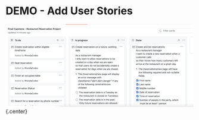 # DEMO - Add User Stories

<div class="row">
<div class="cell-5">

![Screen Shot](screenshot.png){.center}

</div>
</div>
